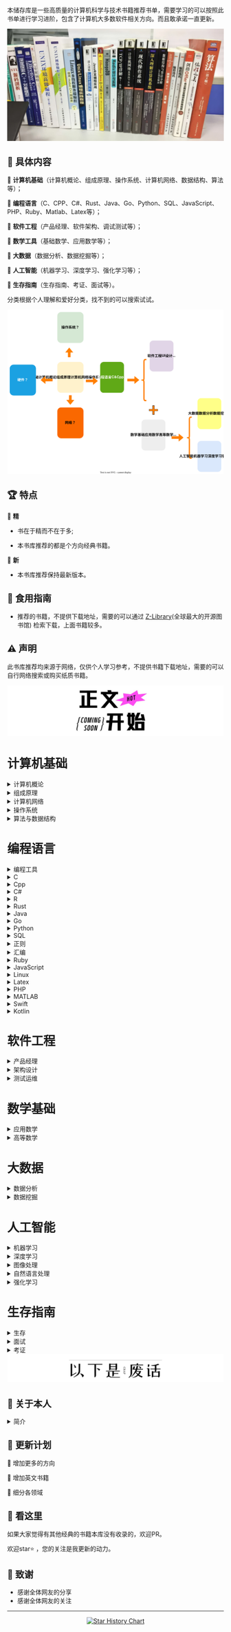 本储存库是一些高质量的计算机科学与技术书籍推荐书单，需要学习的可以按照此书单进行学习进阶，包含了计算机大多数软件相关方向。而且敢承诺一直更新。

<img src="images/bg.jpg"  alt=""/>

## 📘 具体内容

🌟 **计算机基础**（计算机概论、组成原理、操作系统、计算机网络、数据结构、算法等）；

🌟 **编程语言**（C、CPP、C#、Rust、Java、Go、Python、SQL、JavaScript、PHP、Ruby、Matlab、Latex等）；

🌟 **软件工程**（产品经理、软件架构、调试测试等）；

🌟 **数学工具**（基础数学、应用数学等）；

🌟 **大数据**（数据分析、数据挖掘等）；

🌟 **人工智能**（机器学习、深度学习、强化学习等）；

🌟 **生存指南**（生存指南、考证、面试等）。

分类根据个人理解和爱好分类，找不到的可以搜索试试。

<img src="images/class.svg"  alt=""/>

## 🏆 特点

🌟 **精**

* 书在于精而不在于多;

* 本书库推荐的都是个方向经典书籍。

🌟 **新**

* 本书库推荐保持最新版本。

## 🚀 食用指南

* 推荐的书籍，不提供下载地址，需要的可以通过 [Z-Library](https://zh.zlibrary-east.se)(全球最大的开源图书馆) 检索下载，上面书籍较多。

## ⚠️ 声明

此书库推荐均来源于网络，仅供个人学习参考，不提供书籍下载地址，需要的可以自行网络搜索或购买纸质书籍。

<img src="images/start.jpg" alt=""/>

# 计算机基础

<details>
<summary>计算机概论</summary>

| <b href="1Lr63nh-bSWiF4Z9DOrP_QQ579o"> <img src="images/计算机概论/大话计算机 卷1-3.jpg" width="150px"   /></a> | <b href="1ylI3cdh5YU_W-_xpMpQhpApm74"> <img src="images/计算机概论/计算机科学技术百科全书 (第三版).jpg" width="150px"   /></a> | <b href="1k_ZvnrezFVcgpjUz4LEtUQ93r7"> <img src="images/计算机概论/计算机科学概论 (第13版).jpg" width="150px"   /></a> | <b href="1vmY9h5DOxZLXZ5w-5TNvrghga8"> <img src="images/计算机概论/计算机科学导论（第4版）.jpg" width="150px"  /></a> |
|------------------------------------------------------------------------------------------------------|-------------------------------------------------------------------------------------------------------------|----------------------------------------------------------------------------------------------------------|-------------------------------------------------------------------------------------------------------|
| <b href="g1qofMgFbPf"> 大话计算机 卷1-3 </a>                                                               | <b href="Dn2cpMBciWm">计算机科学技术百科全书<br> (第三版) </a>                                                            | <b href="p6ypjRUM8a3">计算机科学概论<br> (第13版)  </a>                                                           | <b href="Lfe3mDEWB1W">计算机科学导论<br>（第4版）</a>                                                            |

</details>


<details>
<summary>组成原理</summary>

| <b href="1jgbNy15-cO-Jo83ekpSsAAaqak"> <img src="images/组成原理/计算机组成  结构化方法（原书第6版）.jpg" width="150px"  /></a> | <b href="1gFmtF_ooa3WcKDww7-mpzwtbrk"> <img src="images/组成原理/计算机组成与设计 硬件软件接口 (第5版).jpg" width="150px"   /></a> | <b href="1IMt-mSkY9V-P_PoRmnpuTQ5a8f"> <img src="images/组成原理/计算机组成与设计：硬件软件接口（ARM版）.jpg" width="150px"   /></a> | <b href="1OecPfXZpa4OZrXlSHe3pXQ9h9p"> <img src="images/组成原理/计算机组成与设计：硬件软件接口（RISC-V版）.jpg" width="150px"   /></a> | <b href="1e-bqmc7h9YrZrbrCL0PMNwl2tv"> <img src="images/组成原理/手把手教你设计CPU-RISC-V处理器篇.jpg" width="150px"  /></a> |
|-------------------------------------------------------------------------------------------------------------|----------------------------------------------------------------------------------------------------------------|----------------------------------------------------------------------------------------------------------------|-------------------------------------------------------------------------------------------------------------------|---------------------------------------------------------------------------------------------------------------|
| <b href="FD8mBbFuqZB">计算机组成 <br>（原书第6版）</a>                                                                 | <b href="1QwPYe4ct4h">计算机组成与设计 <br> (第5版) </a>                                                                 | <b href="1umtK2j415K">计算机组成与设计<br>（ARM版）</a>                                                                   | <b href="Rw8dikD3Hod">计算机组成与设计<br>（原书第5版·RISC-V版）</a>                                                             | <b href="AbtwD3piGdL">手把手教你设计<br>CPU-RISC-V处理器篇 </a>                                                          |

| <b href="14hoM_gYlpSB8wnEA7NOGoAuikv"> <img src="images/组成原理/电脑组装、维护、维修全能一本通.jpg" width="150px"   /></a> | <b href="1aWKmCn6I8T38Z4oM_GrRAQl1ar"> <img src="images/组成原理/计算机组装与维护.jpg" width="150px"  /></a> |
|----------------------------------------------------------------------------------------------------------|--------------------------------------------------------------------------------------------------|
| <b href="k6z14xKj6be">电脑组装、维护、维修<br>全能一本通 </a>                                                           | <b href="yAeBRvenD41">计算机组装与维护 </a>                                                              |

</details>

<details>
<summary>计算机网络</summary>

| <b href="1Y3HIQQQf5Q1XDinRKDhILw5tu5"> <img src="images/计算机网络/计算机网络 (第8版).jpg" width="150px"  /></a> | <b href="1GK5n_jlb09onjgCx17jIdgoaot"> <img src="images/计算机网络/计算机网络 自顶向下方法 (第七版).jpg" width="150px"   /></a> | <b href="1Fjixqx-m_wP6Ce-9yCQBZA0o4m"> <img src="images/计算机网络/网络是怎样连接的.jpg" width="150px"   /></a> | <b href="1D0YGzpsS0HGAhhVscjAtBgi416"> <img src="images/计算机网络/TCP IP详解 (第2版).jpg" width="150px"   /></a> | <b href="1hZbqzLH7SLeVAjewg3Y8kwu5xf"> <img src="images/计算机网络/计算机网络 系统方法 (第5版).jpg" width="150px"  /></a> |
|------------------------------------------------------------------------------------------------------|--------------------------------------------------------------------------------------------------------------|----------------------------------------------------------------------------------------------------|----------------------------------------------------------------------------------------------------------|-----------------------------------------------------------------------------------------------------------|
| <b href="S6xPBfxvwxp">计算机网络 (第8版) </a>                                                               | <b href="jobr2KKh3eV">计算机网络 <br>自顶向下方法 (第七版)</a>                                                             | <b href="4NfN65N4vYe">网络是怎样连接的</a>                                                                 | <b href="GpK7BFdebG1">TCP IP详解 (第2版)</a>                                                                 | <b href="aYNoVNqdEbJ">计算机网络 <br>系统方法 (第5版)</a>                                                            |

| <b href="1PYhWooeO83keGyhpIPm01Q2tnc"> <img src="images/计算机网络/图解HTTP.jpg" width="150px"   /></a> | <b href="1qRwyW-Vtc8HwEEMxcjk3lge2mn"> <img src="images/计算机网络/图解TCPIP协议.jpg" width="150px"  /></a> |
|--------------------------------------------------------------------------------------------------|----------------------------------------------------------------------------------------------------|
| <b href="fsoQUxXTeD4">图解HTTP </a>                                                                | <b href="769p4FHRVnu">图解TCPIP协议</a>                                                                |

</details>

<details>
<summary>操作系统</summary>

| <b href="1ORueUDElxP19tWReuQX2dg2ujj"> <img src="images/操作系统/深入理解计算机系统（原书第3版）.jpg" width="150px"   /></a> | <b href="13VhcATWABGq16kkBeuXDiwilps"> <img src="images/操作系统/现代操作系统 (第4版).jpg" width="150px"   /></a> | <b href="1HDTfNKiGh5ephCIoFu3srA1t8p"> <img src="images/操作系统/操作系统导论.jpg" width="150px"  /></a> |
|-----------------------------------------------------------------------------------------------------------|-------------------------------------------------------------------------------------------------------|------------------------------------------------------------------------------------------------|
| <b href="Sat2rdg6Fbi">深入理解计算机系统<br>（原书第3版）</a>                                                            | <b href="2iXQeG3fvup">现代操作系统<br> (第4版)</a>                                                            | <b href="uqDF6vurRyQ">操作系统导论</a>                                                               |

</details>

<details>
<summary>算法与数据结构</summary>

| <b href="1sR7j9llPp3HRHSPpOIpwTwa0l0"> <img src="images/算法与数据结构/算法导论（原书第3版）.jpg" width="150px"  /></a> | <b href="1dpcUAAJYcbaZhIpD0DB7wAk4te"> <img src="images/算法与数据结构/算法  (第4版).jpg" width="150px"   /></a> | <b href="1Ua_xvIPOv1S1tY0AAm_FIQh5hz"> <img src="images/算法与数据结构/计算机程序设计艺术1.jpg" width="150px"   /></a> | <b href="1_d7624s2boAOiJp0tfqviQ0vfr"> <img src="images/算法与数据结构/labuladong的算法小抄 .jpg" width="150px"   /></a> | <b href="1EN_sxbsu0BRlB8otT2CwdQnztq"> <img src="images/算法与数据结构/LeetCode 101 (C++ Version).jpg" width="150px"  /></a> |
|--------------------------------------------------------------------------------------------------------|-------------------------------------------------------------------------------------------------------|--------------------------------------------------------------------------------------------------------|--------------------------------------------------------------------------------------------------------------|-----------------------------------------------------------------------------------------------------------------------|
| <b href="r8eYmJbJUxr">算法导论<br>（原书第3版） </a>                                                             | <b href="onX4vQo4BUU">算法  (第4版)</a>                                                                   | <b href="3WApt2njUeb">计算机程序设计艺术</a>                                                                    | <b href="bhzGFf9qpvN">labuladong的<br>算法小抄</a>                                                                | <b href="Rj43DnmAnUB">LeetCode 101 <br>(C++ Version)</a>                                                              |

| <b href="1mz0EYOdjeHlzSqRcZnw8XQ8s2z"> <img src="images/算法与数据结构/编程珠玑.jpg" width="150px"  /></a> | <b href="12NygbmBIYEGjGX1d8PQonw2hcq"> <img src="images/算法与数据结构/大话数据结构【溢彩加强版】.jpg" width="150px"   /></a> | <b href="1VAbo3ZzWKlj_fpG1fTjeBQcx39"> <img src="images/算法与数据结构/算法图解.jpg" width="150px"   /></a> | <b href="18gBHyAmjCVCOjkjtTLMOFA4ws5"> <img src="images/算法与数据结构/漫画算法 小灰的算法之旅.jpg" width="150px"   /></a> | <b href="1q6LUrb2iVFlNH0ickN2AGgm3iq"> <img src="images/算法与数据结构/数据结构 (第3版).jpg" width="150px"  /></a> |
|-------------------------------------------------------------------------------------------------|-----------------------------------------------------------------------------------------------------------|--------------------------------------------------------------------------------------------------|----------------------------------------------------------------------------------------------------------|-------------------------------------------------------------------------------------------------------|
| <b href="xUP6iZ1Sdzn">编程珠玑 </a>                                                                 | <b href="eeAsgwBcBTc">大话数据结构<br>【溢彩加强版】</a>                                                               | <b href="RGbK2uyV7fF">算法图解</a>                                                                   | <b href="bMwd38mCGTA">漫画算法 小灰的算法之旅</a>                                                                   | <b href="fG8Qv4PXj6t">数据结构 (第3版)</a>                                                                  |

| <b href="1Xlp3TwIksqVhxldtqj6MSQfi0d"> <img src="images/算法与数据结构/数据结构与算法分析 C语言描述（原书第2版）.jpg" width="150px"  /></a> | <b href="15jGZTS8fPogcwl_V55U6Bgubrj"> <img src="images/算法与数据结构/数据结构与算法图解.jpg" width="150px"   /></a> | <b href="1Up0sPQlJ6uqV0ElN6TgYGA1124"> <img src="images/算法与数据结构/算法笔记.jpg" width="150px"   /></a> | <b href="1R_gLEqpluvcYkBkCzf8zNgewxa"> <img src="images/算法与数据结构/算法精粹.jpg" width="150px"   /></a> | <b href="1Rs0GCpoSAJAcHYGQCHQvBAcapx"> <img src="images/算法与数据结构/算法设计与分析基础 (第3版).jpg" width="150px"  /></a> |
|-------------------------------------------------------------------------------------------------------------------|-------------------------------------------------------------------------------------------------------|--------------------------------------------------------------------------------------------------|--------------------------------------------------------------------------------------------------|------------------------------------------------------------------------------------------------------------|
| <b href="SgtVfwBSweh">数据结构与算法分析<br> C语言描述（原书第2版）</a>                                                              | <b href="5vDkke4xZic">数据结构与算法图解</a>                                                                   | <b href="zi4ECPaeEFM">算法笔记</a>                                                                   | <b href="KZUTSq15Pzi">算法精粹</a>                                                                   | <b href="zThkQbHsecX">算法设计与分析基础 <br>(第3版)</a>                                                              |

</details>

# 编程语言

<details>
<summary>编程工具</summary>

| <b href="1Aa2f4oBqocRdzQYY9-XAAgr0o5"> <img src="images/编程工具/PyCharm 中文指南（Win版）v2.0.jpg" width="150px"   /></a> | <b href="1q7sXG1_QLZInZaI549hfCwywcg"> <img src="images/编程工具/VSCode权威指南.jpg" width="150px"   /></a> | <b href="17k5k04C6j3g7naQybqHhtgai3f"> <img src="images/编程工具/精通Git (第2版).jpg" width="150px"  /></a> | <b href="10w3u9Ar53g5u3lLjIf-6tQdkrn"> <img src="images/汇编/编译原理 (第2版).jpg" width="150px"  /></a> |
|-----------------------------------------------------------------------------------------------------------------|-----------------------------------------------------------------------------------------------------|-----------------------------------------------------------------------------------------------------|--------------------------------------------------------------------------------------------------|
| <b href="VUWHzwYbbvA">PyCharm 中文指南<br>（Win版）v2.0</a>                                                            | <b href="DT4WFceobSd">VSCode权威指南</a>                                                                | <b href="vNaPvAiRtxv">精通Git (第2版)</a>                                                               | <b href="d5E6JxMsSCg">编译原理 (第2版).jpg</a>                                                         |

</details>

<details>
<summary>C</summary>

| <b href="10QgyuoIXaGdvHTwNlKKCBwe1h7"> <img src="images/C/C程序设计语言（第2版）.jpg" width="150px"  /></a> | <b href="1rqjllbH905KUWK3Zobt08wmnqr"> <img src="images/C/C Primer Plus（第6版）.jpg" width="150px"   /></a> | <b href="1IllvcG1hn8y2RcUz-pNasg3nc5"> <img src="images/C/C语言程序设计 现代方法 (第2版.修订版).jpg" width="150px"   /></a> | <b href="1LR4N3EUyT5gBhUL7y7YiYw8euc"> <img src="images/C/C和指针.jpg" width="150px"  /></a> |
|---------------------------------------------------------------------------------------------------|----------------------------------------------------------------------------------------------------------|--------------------------------------------------------------------------------------------------------------|-------------------------------------------------------------------------------------------|
| <b href="zNk7Ht8S8cU">C程序设计语言<br>（第2版）</a>                                                        | <b href="5x4hnhT4e1k">C Primer Plus<br>（第6版）</a>                                                         | <b href="TJxw1YR2Krt">C语言程序设计<br>现代方法 (第2版修订版)</a>                                                           | <b href="5p662LcjF5T">C和指针</a>                                                            |

</details>


<details>
<summary>Cpp</summary>

| <b href="19v8pxjZZt0OjTYC0xdjtmwoudq"> <img src="images/Cpp/C++ Primer (第5版).jpg" width="150px"  /></a> | <b href="19v8pxjZZt0OjTYC0xdjtmwoudq"> <img src="images/Cpp/C++ Primer习题集（第5版）.jpg" width="150px"   /></a> | <b href="1N5KR36qg_fKQp6epB4YI2wf10q"> <img src="images/Cpp/C++ Primer Plus (第6版).jpg" width="150px"   /></a> | <b href="1gsHlOO6ZaQnCedjPpxYk3Qzjaf"> <img src="images/Cpp/C++标准库 (第2版) .jpg" width="150px"   /></a> | <b href="1EelJF9JK2uOwLuw1Q_uEFQxzig"> <img src="images/Cpp/C++程序设计语言（特别版）.jpg" width="150px"  /></a> |
|---------------------------------------------------------------------------------------------------------|------------------------------------------------------------------------------------------------------------|---------------------------------------------------------------------------------------------------------------|-------------------------------------------------------------------------------------------------------|-------------------------------------------------------------------------------------------------------|
| <b href="phhxDDM4xLv">C++ Primer<br>(第5版)</a>                                                           | <b href="uU5gTek5zgi">C++ Primer习题集<br>（第5版）</a>                                                           | <b href="VWDSo62acBH">C++ Primer Plus<br> (第6版)</a>                                                           | <b href="LcZU2oTk6yr">C++标准库<br>(第2版)</a>                                                             | <b href="J6Zp55VyQHS">C++程序设计语言<br>（特别版）</a>                                                          |

| <b href="1o9Lox5SeRd94EzC9_wKRRAbvcc"> <img src="images/Cpp/C++程序设计语言 第1～3部分（第4版）.jpg" width="150px"  /></a> | <b href="1WKWU36Vl6EGiKozeXjQJjgqt2c"> <img src="images/Cpp/C++程序设计语言 第4部分（第4版）.jpg" width="150px"   /></a> | <b href="1k2CaxPvdza6duoOicOSTCAwvi2"> <img src="images/Cpp/C++20高级编程（第5版）.jpg" width="150px"   /></a> | <b href="1BVTwTW1klt_ZI9ke6g051w0yjj"> <img src="images/Cpp/Effective Modern C++.jpg" width="150px"   /></a> | <b href="1PQIkze5S829Tk9AejD0D4Qtr7c"> <img src="images/Cpp/More Effective C++.jpg" width="150px"  /></a> |
|--------------------------------------------------------------------------------------------------------------|-------------------------------------------------------------------------------------------------------------|--------------------------------------------------------------------------------------------------------|--------------------------------------------------------------------------------------------------------------|-----------------------------------------------------------------------------------------------------------|
| <b href="3LuFZw73Pun">C++程序设计语言<br>第1～3部分（第4版）</a>                                                           | <b href="Kypmr3vsaTz">C++程序设计语言<br>第4部分（第4版）</a>                                                            | <b href="npd8J4Q31yk">C++20高级编程<br>（第5版）</a>                                                           | <b href="YQ7pt8tnzuZ">Effective Modern C++ </a>                                                              | <b href="YUDmPt6X3jz">More Effective C++</a>                                                              |

| <b href="1NzsNEIhiLIGQv8qBQoDlHAtoi5"> <img src="images/Cpp/明解C++.jpg" width="150px"  /></a> | <b href="1kFdZA0gq-O_ezvpNJw2dEQjoua"> <img src="images/Cpp/C++ Templates (第2版·中文版).jpg" width="150px"   /></a> | 
|----------------------------------------------------------------------------------------------|-----------------------------------------------------------------------------------------------------------------|
| <b href="rYQn4zqbZ9q">明解C++</a>                                                              | <b href="YvD5UsQpn1u">C++ Templates<br> (第2版·中文版)</a>                                                           | 

</details>


<details>
<summary>C#</summary>

| <b href="1QEEi07rohWX6qTuugZhBFgv5e9"> <img src="images/Csharp/深入理解C（第3版）.jpg" width="150px"  /></a> | <b href="1QGArtm97Fp6rU9mNCI372gsada"> <img src="images/Csharp/C 图解教程  (第5版).jpg" width="150px"   /></a> |
|------------------------------------------------------------------------------------------------------|----------------------------------------------------------------------------------------------------------|
| <b href="m9MKHxUAkHm">深入理解C#<br>（第3版）</a>                                                            | <b href="7WYAZPwmP2X">C# 图解教程<br>(第5版)</a>                                                               | 

</details>

<details>
<summary>R</summary>

| <b href="1oqaFJ5iYQSDjDuh8iAAhdwaiz4"> <img src="images/R/R语言实战（第3版）.jpg" width="150px"  /></a> |
|-------------------------------------------------------------------------------------------------|
| <b href="cj2k6SDFQQK">R语言实战（第3版）</a>                                                            |

</details>

<details>
<summary>Rust</summary>

| <b href="1VMIfVUNDK63F1sgMZAprewu2sx"> <img src="images/Rust/Rust 程序设计（第2版）.jpg" width="150px"  /></a> | <b href="https://www.aliyundrive.com4Z8meSc2ZXa"> <img src="images/Rust/精通Rust(第2版).jpg" width="150px"   /></a> |
|--------------------------------------------------------------------------------------------------------|-----------------------------------------------------------------------------------------------------------------|
| <b href="ifGCq5S14uf">Rust 程序设计<br>（第2版）</a>                                                           | <b href="4jXANaM493f">精通Rust(第2版)</a>                                                                           | 

</details>

<details>
<summary>Java</summary>

| <b href="1xRgh4_Y-CUjheE7-mFOJrgntky"> <img src="images/Java/Java编程思想 (第5版).jpg" width="150px"  /></a> | <b href="1FZdia1LC9HkUV8ErPUGXeA02gd"> <img src="images/Java/深入理解Java虚拟机（第3版）.jpg" width="150px"   /></a> | <b href="12LYkRbHu-p1s8Ke730gehAozy4"> <img src="images/Java/Java核心技术·卷I（原书第12版）.jpg" width="150px"   /></a> | <b href="12ggzpkaP0tMYufsvqLjIPQftre"> <img src="images/Java/Java实战 (第2版).jpg" width="150px"   /></a> | <b href="1KenqX4xrUJGIIW6EXx-NOQ3rqa"> <img src="images/Java/Effective Java (第3版).jpg" width="150px"  /></a> |
|--------------------------------------------------------------------------------------------------------|-----------------------------------------------------------------------------------------------------------|--------------------------------------------------------------------------------------------------------------|-------------------------------------------------------------------------------------------------------|--------------------------------------------------------------------------------------------------------------|
| <b href="4ffqPtfGaX8">Java编程思想<br> (第5版)</a>                                                           | <b href="ccYNiYVwDT5">深入理解Java虚拟机<br>（第3版）</a>                                                            | <b href="Cmo8SeTtZEJ">Java核心技术<br>（原书第12版）</a>                                                               | <b href="5eEypz2BzcC">Java实战 (第2版)</a>                                                                | <b href="Gez5WokoHTN">Effective Java<br> (第3版)</a>                                                           |

| <b href="1IivYH8DWtbSLZyywyIJXCg5izv"> <img src="images/Java/spring boot Vue3.jpg" width="150px"  /></a> | <b href="1qvQfsBpdEvtG-VxGiPfyaQd667"> <img src="images/Java/spring boot实战：.jpg" width="150px"   /></a> | <b href="1RA3rI-2-DXq0OEfGPzDdDg350t"> <img src="images/Java/Spring Boot实战.jpg" width="150px"   /></a> | <b href="1awMWbyLQQtNVWvMoWdtcfQ6a8p"> <img src="images/Java/Spring实战（第6版）.jpg" width="150px"   /></a> | <b href="1EDdzHGrIPhyNEocjYP-T_Ame3e"> <img src="images/Java/Spring微服务实战（第2版）.jpg" width="150px"  /></a> |
|----------------------------------------------------------------------------------------------------------|---------------------------------------------------------------------------------------------------------|--------------------------------------------------------------------------------------------------------|--------------------------------------------------------------------------------------------------------|----------------------------------------------------------------------------------------------------------|
| <b href="x4LocP9KGVa">spring boot Vue3</a>                                                               | <b href="q6K6mnsiyry">spring boot实战</a>                                                                 | <b href="vN35sxB8caT">Spring Boot实战</a>                                                                | <b href="g8QXrSg7rwk">Spring实战（第6版）</a>                                                                | <b href="rEPEpC6MLzV">Spring微服务实战<br>（第2版）</a>                                                           |

| <b href="1bU55hYyCbMy-jGJ6_dYHAgbic0"> <img src="images/Java/Kafka权威指南（第2版）.jpg" width="150px"   /></a> | <b href="1UvwQJ0B0getRn_crvLAKnQgm2c"> <img src="images/Java/深入理解Kafka：核心设计与实践原理.jpg" width="150px"   /></a> | <b href="1ps1GE9gPkC2ziMDSDFJVawr22u"> <img src="images/Java/MyBatis从入门到精通.jpg" width="150px"  /></a> |
|---------------------------------------------------------------------------------------------------------|--------------------------------------------------------------------------------------------------------------|-------------------------------------------------------------------------------------------------------|
| <b href="Rngc3TxV7SV">Kafka权威指南<br>（第2版）</a>                                                            | <b href="eskR7nw33jx">深入理解Kafka：<br>核心设计与实践原理</a>                                                            | <b href="61hdKK4aphv">MyBatis<br>从入门到精通</a>                                                           |

</details>


<details>
<summary>Go</summary>

| <b href="16Uh_njzMnrYrLQ6CADEbhg2rs0"> <img src="images/Go/Go语言圣经.jpg" width="150px"   /></a> | <b href="1kMmNgQn3kLgm0xIRnmhklgg2gg"> <img src="images/Go/Go语言学习笔记.jpg" width="150px"  /></a> |
|-----------------------------------------------------------------------------------------------|------------------------------------------------------------------------------------------------|
| <b href="BTkquPb1x7k">Go程序设计语言</a>                                                            | <b href="3vutQ494Hcc">Go语言学习笔记</a>                                                             |

</details>

<details>
<summary>Python</summary>

| <b href="1qKu-mARQ3tUq0CBkI-1K4gphp4"> <img src="images/Python/Effect Python.jpg" width="150px"  /></a> | <b href="1HvJbsEsLZ5dKhBuNMEfYGwm6bk"> <img src="images/Python/Flash Web开发 (第2版).jpg" width="150px"   /></a> | <b href="105gqW1pRN5tNCyudXBC_pA1e4d"> <img src="images/Python/Flask Web开发实战.jpg" width="150px"   /></a> | <b href="1cVTJ9nyw5T0NZbCaPICy3Qrdto"> <img src="images/Python/Pandas数据处理与分析.jpg" width="150px"   /></a> | <b href="1N3xw70viZz5P6UFwaUSaywnx1l"> <img src="images/Python/Python asyncio 并发编程.jpg" width="150px"  /></a> |
|---------------------------------------------------------------------------------------------------------|--------------------------------------------------------------------------------------------------------------|----------------------------------------------------------------------------------------------------------|----------------------------------------------------------------------------------------------------------|---------------------------------------------------------------------------------------------------------------|
| <b href="Sojww8TLkkr">Effect Python</a>                                                                 | <b href="oYeWF6GNhss">Flash Web开发<br> (第2版)</a>                                                              | <b href="GY3kScDD95b">Flask Web开发实战</a>                                                                  | <b href="Rj3ys2cn5J8">Pandas数据处理与分析</a>                                                                  | <b href="GgjPWoowxtH">Python asyncio <br>并发编程</a>                                                             |

| <b href="1icuNwkHwt1waLxQAD-eDJQl113"> <img src="images/Python/Python Qt GUI与数据可视化编程.jpg" width="150px"  /></a> | <b href="1ovSUOIITdZyGfxAOHIcuxQwj6b"> <img src="images/Python/Python3网络爬虫开发实战 第2版.jpg" width="150px"   /></a> | <b href="1aH8hmdrs8J7oLMuZE2gb6ghcl6"> <img src="images/Python/Python编程：从入门到实践（第3版）.jpg" width="150px"   /></a> | <b href="1RYYLYquK5X-4OipoP8E3Gw88xa"> <img src="images/Python/Python基础教程 (第3版).jpg" width="150px"   /></a> | <b href="1Kzv0rSzk0hwBmfh5EA8oPw1fy0"> <img src="images/Python/Python让繁琐工作自动化.jpg" width="150px"  /></a> |
|-----------------------------------------------------------------------------------------------------------------|----------------------------------------------------------------------------------------------------------------|-----------------------------------------------------------------------------------------------------------------|-------------------------------------------------------------------------------------------------------------|----------------------------------------------------------------------------------------------------------|
| <b href="Kb95aPfhGtV">Python Qt GUI与<br>数据可视化编程</a>                                                             | <b href="S66M95RF9d1">Python3网络爬虫<br>开发实战 第2版</a>                                                              | <b href="pRjFt5dDAGy">Python编程<br>从入门到实践<br>（第3版）</a>                                                           | <b href="9F3uf6qBC1C">Python基础教程<br> (第3版)</a>                                                              | <b href="JUSuXLJzV6E">Python让繁琐工作<br>自动化</a>                                                             |

| <b href="16uCjRfjPrEW46Ao9iqXTRgxk1o"> <img src="images/Python/Python网络爬虫权威指南 (第2版).jpg" width="150px"  /></a> | <b href="1GGXo7kOhJiLxbQeUDIq02Aexah"> <img src="images/Python/Selenium3自动化测试实战.jpg" width="150px"   /></a> | <b href="1bl-RB5khZfBb6v9szeHuxwkng9"> <img src="images/Python/SQLAlchemy Python数据库实战.jpg" width="150px"   /></a> | <b href="14NGL6OrA6vGVWbzwEpumPApjh6"> <img src="images/Python/流畅的 Python（第2版）.jpg" width="150px"   /></a> | <b href="1eb6jS1HhxwEAbgcUqYwCdwo157"> <img src="images/Python/明解Python.jpg" width="150px"  /></a> |
|----------------------------------------------------------------------------------------------------------------|-------------------------------------------------------------------------------------------------------------|-------------------------------------------------------------------------------------------------------------------|------------------------------------------------------------------------------------------------------------|----------------------------------------------------------------------------------------------------|
| <b href="CuiQeRtH67D">Python网络爬虫权威<br>指南 (第2版)</a>                                                             | <b href="WoCRcmjcVXC">Selenium3自动化测<br>试实战</a>                                                              | <b href="5UZbLqABvCU">SQLAlchemy <br>Python数据库实战</a>                                                              | <b href="fVSQC96Lifp">流畅的 Python（第2版）</a>                                                                  | <b href="mxHYX4rKovK">明解Python</a>                                                                 |

</details>

<details>
<summary>SQL</summary>

| <b href="1QQBiZHa7lhcyyb_ZJ3fYsw739h"> <img src="images/SQL/MySQL基础教程.jpg" width="150px"  /></a> | <b href="1Lj2pBOgStQwz36CzIEFlQgy64o"> <img src="images/SQL/MySQL是怎样运行的.jpg" width="150px"   /></a> | <b href="1kNQ-7ZUIvsIfltsXbqiwtg6hxq"> <img src="images/SQL/SQL必知必会 (第5版).jpg" width="150px"   /></a> | <b href="1ZiqF8lahdaJVij17Tb9EpQjaqc"> <img src="images/SQL/SQL基础教程 (第2版).jpg" width="150px"   /></a> | <b href="1p0IUVdou-IF4gLbs8OcVlwyx0c"> <img src="images/SQL/SQL进阶教程.jpg" width="150px"  /></a> |
|--------------------------------------------------------------------------------------------------|-----------------------------------------------------------------------------------------------------|-------------------------------------------------------------------------------------------------------|-------------------------------------------------------------------------------------------------------|------------------------------------------------------------------------------------------------|
| <b href="94p2r8kcHE6">MySQL基础教程</a>                                                              | <b href="PFYVotq95n1">MySQL是怎样运行的</a>                                                               | <b href="WWwYBj45uLB">SQL必知必会<br> (第5版)</a>                                                           | <b href="ADCEDR4QKGd">SQL基础教程 (第2版)</a>                                                               | <b href="Q28DvXrRLyq">SQL进阶教程</a>                                                              |

| <b href="16A1NC40ln_NbtVEbHRjwUQ8n0w"> <img src="images/SQL/高性能MYSQL（第3版).jpg" width="150px"  /></a> | <b href="16A1NC40ln_NbtVEbHRjwUQ8n0w"> <img src="images/SQL/高性能MYSQL（第四版）.jpg" width="150px"   /></a> | <b href="1cEw1jLejuWcvHTji9BSKbgw3i6"> <img src="images/SQL/数据库系统概念 (第6版).jpg" width="150px"   /></a> | <b href="13iPcSKT8sRCIsSxG_WFsSAfjmv"> <img src="images/SQL/Redis开发与运维.jpg" width="150px"   /></a> | <b href="1zV1OVzWiXi3oyTDaGb66fw84q5"> <img src="images/SQL/Redis设计与实现.jpg" width="150px"  /></a> |
|------------------------------------------------------------------------------------------------------|-------------------------------------------------------------------------------------------------------|-------------------------------------------------------------------------------------------------------|----------------------------------------------------------------------------------------------------|---------------------------------------------------------------------------------------------------|
| <b href="WQxZqi3jRbL">高性能MYSQL<br>（第3版)</a>                                                          | <b href="WQxZqi3jRbL">高性能MYSQL<br>（第四版）</a>                                                           | <b href="6iuijvUVi24">数据库系统概念<br> (第6版)</a>                                                           | <b href="jguWCfGFQ6Y">Redis开发与运维</a>                                                               | <b href="TC6cEzcRCxA">Redis设计与实现</a>                                                              |

| <b href="1hQ0ozAE7M_An2V3oxBptLgrlyt"> <img src="images/SQL/MongoDB实战  (第2版).jpg" width="150px"   /></a> | <b href="1rLiKn9NQgtJ_-ul5h4i3gwtih1"> <img src="images/SQL/SQL Server从入门到精通.jpg" width="150px"   /></a> | <b href="15DH6Xw99VaGK4jBdU4l_QAj3fr"> <img src="images/SQL/收获不止Oracle 第2版.jpg" width="150px"   /></a> | <b href="1jhWGsCTQdPPdi1RUUCkS1wejsx"> <img src="images/SQL/PostgreSQL 技术内幕.jpg" width="150px"  /></a> |
|----------------------------------------------------------------------------------------------------------|----------------------------------------------------------------------------------------------------------|--------------------------------------------------------------------------------------------------------|--------------------------------------------------------------------------------------------------------|
| <b href="uMgVWyqnb2R">MongoDB实战 <br> (第2版)</a>                                                           | <b href="NwTmRoXELcd">SQL Server<br>从入门到精通</a>                                                           | <b href="tM5XioG9kHj">收获不止Oracle <br>（第2版）</a>                                                         | <b href="M8h4sCFhpi2">PostgreSQL<br>技术内幕</a>                                                           |

</details>

<details>
<summary>正则</summary>

| <b href="1sBvYUK3kaQjvZdEQKs8kTQ2jrh"> <img src="images/正则/正则表达式必知必会 (修订版).jpg" width="150px"   /></a> | <b href="1cDQnfQw6mCZmwyFODEptaQhhm5"> <img src="images/正则/正则指引（第2版）.jpg" width="150px"  /></a> |
|--------------------------------------------------------------------------------------------------------|-------------------------------------------------------------------------------------------------|
| <b href="XLYuC9UVqWD">正则表达式必知必会<br> (修订版)</a>                                                          | <b href="bF5fCkTtuSc">正则指引（第2版）</a>                                                             |

</details>

<details>
<summary>汇编</summary>

| <b href="1SmjFuJFMw3l62RJh6po31Anzc8"> <img src="images/汇编/汇编语言 (第4版).jpg" width="150px"   /></a> |
|---------------------------------------------------------------------------------------------------|
| <b href="UEEJyFZYFoH">汇编语言 (第4版)</a>                                                              |

</details>

<details>
<summary>Ruby</summary>

| <b href=" "> <img src="images/Ruby/Ruby元编程 .jpg" width="150px"  /></a> |
|------------------------------------------------------------------------|
| <b href="VmNVChWKzGL">Ruby元编程</a>                                      |

</details>

<details>
<summary>JavaScript</summary>

| <b href="1fOWwXysrmq7hl1PQzFaLageehq"> <img src="images/JavaScript/你不知道的JavaScript.jpg" width="150px"  /></a> | <b href="1OqwhMtDBKBOdQIxqSyT6eQvtrw"> <img src="images/JavaScript/JavaScript高级程序设计 (第4版).jpg" width="150px"   /></a> | <b href="1vQjp9N3TH0adlHkjiFx53wdd54"> <img src="images/JavaScript/JavaScript权威指南 (第7版).jpg" width="150px"   /></a> | <b href="1wwFCVL-HQrtuEdKaDLq4Twad5y"> <img src="images/JavaScript/vue.jpg" width="150px"   /></a> | <b href="1e8ChuPnPDFrGKqogKwxhJgyi3a"> <img src="images/JavaScript/深入解析CSS.jpg" width="150px"  /></a> |
|---------------------------------------------------------------------------------------------------------------|-----------------------------------------------------------------------------------------------------------------------|---------------------------------------------------------------------------------------------------------------------|----------------------------------------------------------------------------------------------------|-------------------------------------------------------------------------------------------------------|
| <b href="pNFKQADcthU">你不知道的<br>JavaScript</a>                                                                 | <b href="eMczR9ABeXr">JavaScript高级<br>程序设计 (第4版)</a>                                                                  | <b href="J3NhTx7Pa9n">JavaScript权威<br>指南 (第7版)</a>                                                                  | <b href="xFK2dvxwUBn">vue.js设计与实现</a>                                                              | <b href="vYNGRwBmpec">深入解析CSS</a>                                                                     |

| <b href="1KerYALOaiC_GYhCM0it-Mgafje"> <img src="images/JavaScript/CSS世界.jpg" width="150px"  /></a> | <b href="1ZoBugvbyMvAdlL8h6BIjkAtgwt"> <img src="images/JavaScript/CSS新世界.jpg" width="150px"   /></a> | <b href="1fySZvbT5tBSJ994mqd1UJg24d7"> <img src="images/JavaScript/CSS选择器世界.jpg" width="150px"   /></a> | <b href="16yVIWy4bki0u3zMJN9Jsbgbgu0"> <img src="images/JavaScript/深入浅出Node.jpg" width="150px"   /></a> | <b href="1T7PNdLkLjUXYiBeq2NerDgzxcf"> <img src="images/JavaScript/小程序开发原理与实战.jpg" width="150px"  /></a> |
|-----------------------------------------------------------------------------------------------------|-------------------------------------------------------------------------------------------------------|---------------------------------------------------------------------------------------------------------|---------------------------------------------------------------------------------------------------------|----------------------------------------------------------------------------------------------------------|
| <b href="eCaf8iEEJSU">CSS世界</a>                                                                     | <b href="eCaf8iEEJSU">CSS新世界</a>                                                                      | <b href="eCaf8iEEJSU">CSS选择器世界</a>                                                                      | <b href="qLtgMGKPNgV">深入浅出Node</a>                                                                      | <b href="qAqJWmaRJjZ">小程序开发原理<br>与实战</a>                                                                 |

| <b href="1uiduNNHyvWyHx-ZnpfrFEwgu12"> <img src="images/JavaScript/jQuery实战（第三版）.jpg" width="150px"  /></a> | <b href="1hhJ6FuZP0dFt-DY1sAFYAwnsh0"> <img src="images/JavaScript/TypeScript编程.jpg" width="150px"   /></a> | <b href="1h1GBMU7Y6E3JuGjqpvvAIAhvix"> <img src="images/JavaScript/揭秘Angular（第2版）.jpg" width="150px"   /></a> | <b href="1wv2lCTEofI41mGxn8AeSxA7ux1"> <img src="images/JavaScript/深入React技术栈.jpg" width="150px"   /></a> | <b href="1HSEeOvh-wmGVBZg03Pa6-Qp9zc"> <img src="images/JavaScript/深入理解ES6.jpg" width="150px"  /></a> |
|-------------------------------------------------------------------------------------------------------------|-------------------------------------------------------------------------------------------------------------|---------------------------------------------------------------------------------------------------------------|-----------------------------------------------------------------------------------------------------------|-------------------------------------------------------------------------------------------------------|
| <b href="4Jv5bJkrp5F">jQuery实战<br>（第三版）</a>                                                                 | <b href="XjQBfSjk3ui">TypeScript编程</a>                                                                      | <b href="gKEyBR8A38h">揭秘Angular<br>（第2版）</a>                                                                  | <b href="JXWMXdEPmWu">深入React技术栈</a>                                                                      | <b href="4YsEECtKPsA">深入理解ES6</a>                                                                     |

</details>


<details>
<summary>Linux</summary>

| <b href="17dHxkOS5syPcC48nKfE-igg8mq"> <img src="images/Linux/Linux UNIX系统编程手册.jpg" width="150px"  /></a> | <b href="1A_WQlPS_V0qK6yUnnYxvdQb8rx"> <img src="images/Linux/Linux常用命令自学手册.jpg" width="150px"   /></a> | <b href="162xexrAKcXpIbbM-j9iEMA5z0l"> <img src="images/Linux/Linux命令行与Shell脚本编程大全 (第4版).jpg" width="150px"   /></a> | <b href="1qfPxmZAlf8-A_YgCtpTwtA0yaa"> <img src="images/Linux/Linux命令行大全（第2版）.jpg" width="150px"   /></a> | <b href="1nVjPircsOnHrkJHMGMj7_A2ylg"> <img src="images/Linux/Unix&Liunx大学教程.jpg" width="150px"  /></a> |
|-----------------------------------------------------------------------------------------------------------|---------------------------------------------------------------------------------------------------------|----------------------------------------------------------------------------------------------------------------------|-----------------------------------------------------------------------------------------------------------|---------------------------------------------------------------------------------------------------------|
| <b href="JaFwg88SzvV">Linux UNIX<br>系统编程手册</a>                                                            | <b href="CmReavJBqBf">Linux常用命令<br>自学手册</a>                                                             | <b href="k3XAPJUrDYs">Linux命令行与<br>Shell脚本编程大全<br>(第4版)</a>                                                          | <b href="uGsURT3w2Tg">Linux命令行大全<br>（第2版）</a>                                                             | <b href="kBpczgjsNjx">Unix&Liunx<br>大学教程</a>                                                            |

| <b href="1cg_TBRF2Ml7nXRcJrVCvGA17r6"> <img src="images/Linux/UNIX环境高级编程 (第3版).jpg" width="150px"  /></a> | <b href="1ren2aDIXOG-PNkNSlqcp4At8s2"> <img src="images/Linux/UNIX编程艺术.jpg" width="150px"   /></a> | <b href="1vlt25g2F8JtKpLiNrqwQEAl0np"> <img src="images/Linux/UNIX网络编程 卷1 (第3版).jpg" width="150px"   /></a> | <b href="1Ht_293EzJts2MM-yuHZgeQh41m"> <img src="images/Linux/UNIX网络编程 卷2 (第2版).jpg" width="150px"   /></a> | <b href="14IbcIDo196mVqkD2Kw9LwQ9u0v"> <img src="images/Linux/深入Linux内核架构.jpg" width="150px"  /></a> |
|-----------------------------------------------------------------------------------------------------------|----------------------------------------------------------------------------------------------------|-------------------------------------------------------------------------------------------------------------|-------------------------------------------------------------------------------------------------------------|------------------------------------------------------------------------------------------------------|
| <b href="7UQMc5ztQWh">UNIX环境高级编程<br>(第3版)</a>                                                             | <b href="4RkCFCU4FWB">UNIX编程艺术</a>                                                                 | <b href="qbjCu51cGCA">UNIX网络编程 <br>卷1 (第3版)</a>                                                             | <b href="7q6QzaYPrzd">UNIX网络编程<br> 卷2 (第2版)</a>                                                             | <b href="KsuqPr6hp4z">深入Linux内核架构 </a>                                                               |

| <b href="1-69RxtYMF4P88j9s2OKdwAf493"> <img src="images/Linux/鸟哥的Linux私房菜 (第3版).jpg" width="150px"  /></a> | <b href="1RAPPDVIEWlfWM1w9U2BSSgslmg"> <img src="images/Linux/鸟哥的Linux私房菜 (第4版).jpg" width="150px"   /></a> | <b href="1nOwquXbXjVenruTUw_KX0Aw17p"> <img src="images/Linux/Vim实用技巧 (第2版).jpg" width="150px"   /></a> | <b href="1m6aan0gjmS40bHb4J4pgugk3e2"> <img src="images/Linux/Ubuntu Linux操作系统：微课版.jpg" width="150px"   /></a> | <b href="19dWVwvBElJa5kmqUejmXIgraji"> <img src="images/Linux/Linux网络操作系统项目教程（RHEL 7.4CentOS 7.4）（第3版）.jpg" width="150px"   /></a> |
|------------------------------------------------------------------------------------------------------------|-------------------------------------------------------------------------------------------------------------|---------------------------------------------------------------------------------------------------------|----------------------------------------------------------------------------------------------------------------|------------------------------------------------------------------------------------------------------------------------------------|
| <b href="ow3V75k8bGS">鸟哥的Linux私房菜<br>(第3版)</a>                                                             | <b href="ow3V75k8bGS">鸟哥的Linux私房菜<br>(第4版)</a>                                                              | <b href="mvSheCYZZzQ">Vim实用技巧<br>(第2版)</a>                                                              | <b href="HsGNiyfdStm">Ubuntu Linux操作<br>系统 微课版</a>                                                             | <b href="MRLPhMdJnGk">Linux网络操作系统<br>项目教程（CentOS 7.4）<br>（第3版）</a>                                                                 |

</details>


<details>
<summary>Latex</summary>

| <b href="1OLW5Xhx0OH10nQUXzyIstwrgno"> <img src="images/Latex/Latex Notes 雷太赫排版系统简介.jpg" width="150px"  /></a> |
|----------------------------------------------------------------------------------------------------------------|
| <b href="RV8xa3Ceadd">Latex Notes <br>雷太赫排版系统简介</a>                                                            |

</details>

<details>
<summary>PHP</summary>

| <b href="1GsWcHFJFFVyRz_UQCZhoNA8qzr"> <img src="images/PHP/Modern PHP  中文版.jpg" width="150px"  /></a> |
|--------------------------------------------------------------------------------------------------------|
| <b href="ta6WdNBJppy">Modern PHP <br> 中文版</a>                                                          |

</details>

<details>
<summary>MATLAB</summary>

| <b href="1haOPzzwIaFnWPeiY2FuT_A0u87"> <img src="images/MATLAB/MATLAB从入门到精通.jpg" width="150px"  /></a> |
|--------------------------------------------------------------------------------------------------------|
| <b href="pdZVW77VVmd">MATLAB从入门到精通</a>                                                                 |

</details>

<details>
<summary>Swift</summary>

| <b href="19g8V4fVILt8G5ABbb-SEPgxsq6"> <img src="images/Swift/Swift进阶.jpg" width="150px"  /></a> |
|--------------------------------------------------------------------------------------------------|
| <b href="rE4VsNMpjrT">Swift进阶</a>                                                                |

</details>

<details>
<summary>Kotlin</summary>

| <b href="1QsbBn6Qd6tgjEjtCj45OSwfg42"> <img src="images/Kotlin/Android编程权威指南.jpg" width="150px"  /></a> | <b href="1mrPJ9pv8rdJPYZ27tHz4oAmknf"> <img src="images/Kotlin/kotlin实战.jpg" width="150px"  /></a> |
|---------------------------------------------------------------------------------------------------------|----------------------------------------------------------------------------------------------------|
| <b href="iArr3njFhHQ">Android编程<br>权威指南</a>                                                             | <b href="5LdsCwj8uEq">kotlin实战</a>                                                                 |

</details>

# 软件工程

<details>
<summary>产品经理</summary>

| <b href="1pqf1cLrca-54M-aPJ7MNGgoeeo"> <img src="images/产品经理/人人都是产品经理2.jpg" width="150px"  /></a> |
|---------------------------------------------------------------------------------------------------|
| <b href="vernt8NAES8">人人都是产品经理</a>                                                                |

</details>

<details>
<summary>架构设计</summary>

| <b href="1aiqak_X1yUjPB1_RVSh8nQ0txx"> <img src="images/架构设计/大话设计模式.jpg" width="150px"  /></a> | <b href="1vcFWdvWFarIT2Ns9HH7CJgndtn"> <img src="images/架构设计/凤凰架构.jpg" width="150px"   /></a> | <b href="1az1uK2tSq6UXJCqEZKmvnQ7ldz"> <img src="images/架构设计/架构整洁之道.jpg" width="150px"   /></a> | <b href="1KzMldCa18M82va6mLW7APwx5jq"> <img src="images/架构设计/设计模式 可复用面向对象软件的基础（典藏版）.jpg" width="150px"   /></a> | <b href="1snTr4TpxF4j5QE4R6Xrazgspz9"> <img src="images/架构设计/设计模式的艺术：软件开发人员内功修炼之道.jpg" width="150px"  /></a> |
|------------------------------------------------------------------------------------------------|-----------------------------------------------------------------------------------------------|-------------------------------------------------------------------------------------------------|-----------------------------------------------------------------------------------------------------------------|--------------------------------------------------------------------------------------------------------------|
| <b href="MEd2Qc24jcP">大话设计模式</a>                                                               | <b href="pYfEn4LiRWs">凤凰架构</a>                                                                | <b href="85ZctHuVBdk">架构整洁之道</a>                                                                | <b href="jngzpWiyxu3">设计模式 可复用<br>面向对象软件的<br>基础（典藏版）</a>                                                        | <b href="TmXb9SUf4wi">设计模式的艺术<br>软件开发人员内功<br>修炼之道</a>                                                        |

| <b href="1ECUGB_uZKz_ia45fbTtbfwkaam"> <img src="images/架构设计/设计模式之美.jpg" width="150px"   /></a> | <b href="1XZ5wvUVb05x_N6MvaJjtFwfq2h"> <img src="images/架构设计/图解设计模式.jpg" width="150px"   /></a> | <b href="1EAaJyRFloBOm4wNfh_vEUQq3l3"> <img src="images/架构设计/微服务架构设计模式.jpg" width="150px"  /></a> | <b href="1z3ULNlJV43VFDSfj2kWKwgxim5"> <img src="images/架构设计/软件工程 （第10版）.jpg" width="150px"  /></a> | <b href="182P5QjV1IgVw13JJyE-lqwdidl"> <img src="images/架构设计/写给大家看的设计书（第4版）（平装）.jpg" width="150px"  /></a> |
|-------------------------------------------------------------------------------------------------|-------------------------------------------------------------------------------------------------|---------------------------------------------------------------------------------------------------|-----------------------------------------------------------------------------------------------------|------------------------------------------------------------------------------------------------------------|
| <b href="wKHDW7P83tb">设计模式之美</a>                                                                | <b href="HqjwXvUiz3o">图解设计模式</a>                                                                | <b href="Nz5rxjE7vok">微服务架构设计模式</a>                                                               | <b href="m2SaRdMHGbW">软件工程<br>（第10版）</a>                                                            | <b href="yb5QrB2Q3wp">写给大家看的设计书<br>（第4版）</a>                                                               |

| <b href="1zDiZ2xn2yC4tAcQCRU6DHQcawv"> <img src="images/架构设计/游戏引擎架构（第2版）.jpg" width="150px"  /></a> | <b href="1u_LXzGoifyL12hCT0A2vBA9ooe"> <img src="images/架构设计/代码随想录 八股文.jpg" width="150px"  /></a> |
|-----------------------------------------------------------------------------------------------------|---------------------------------------------------------------------------------------------------|
| <b href="Uq6AXQzrYXJ">游戏引擎架构<br>（第2版）</a>                                                           | <b href="dMvPB9qYt5W">代码随想录<br>八股文(第四版)</a>                                                       |

</details>

<details>
<summary>测试运维</summary>

| <b href="1AXra5HbxEF1JR6ABYK6bHwtvzu"> <img src="images/K8S/Docker 容器与容器云（第2版）.jpg" width="150px"  /></a> | <b href="1QQJg8D8GYhBnniF2_aMTxg12vg"> <img src="images/K8S/Kubernetes修炼手册.jpg" width="150px"   /></a> | <b href="1mfXSvmaKOix24gEOMduKxw81fu"> <img src="images/K8S/kubernet权威指南.jpg" width="150px"   /></a> | <b href="1meZM_zK_faecK6ZPOzcL1gll98"> <img src="images/K8S/深入剖析Kubernetes.jpg" width="150px"   /></a> | <b href="1i9GubQdNbt1Wno6GohYYmAku0t"> <img src="images/K8S/深入浅出Docker.jpg" width="150px"  /></a> |
|-----------------------------------------------------------------------------------------------------------|--------------------------------------------------------------------------------------------------------|------------------------------------------------------------------------------------------------------|--------------------------------------------------------------------------------------------------------|---------------------------------------------------------------------------------------------------|
| <b href="SDBVQyqEaPg">Docker 容器与<br>容器云（第2版）</a>                                                          | <b href="TZaReE5JwhZ">Kubernetes修炼手册</a>                                                               | <b href="V1h65SMyN1e">kubernet权威指南</a>                                                               | <b href="JGARy9z695M">深入剖析Kubernetes</a>                                                               | <b href="6FPJNnkPczt">深入浅出Docker</a>                                                              |

| <b href="1BV9GmdyF7KpkZtKxIUUAegr4dw"> <img src="images/测试运维/全栈性能测试修炼宝典JMeter实战.jpg" width="150px"  /></a> | <b href="1_QDiQRdpVSDV96J_RequoA46xa"> <img src="images/测试运维/软件调试.jpg" width="150px"  /></a> | <b href="1ZXXf3TGNkLZszNXj0tiI6w93e0"> <img src="images/K8S/DevOps实践指南.jpg" width="150px"  /></a> | <b href="1YGjs0JhJIIU9h0cz8lsgTQtjpc"> <img src="images/K8S/持续交付  发布可靠软件的系统方法.jpg" width="150px"  /></a> |
|------------------------------------------------------------------------------------------------------------|----------------------------------------------------------------------------------------------|---------------------------------------------------------------------------------------------------|----------------------------------------------------------------------------------------------------------|
| <b href="ymVr8sbixrd">全栈性能测试修炼<br>宝典 JMeter实战</a>                                                          | <b href="6jEbT2ReJ2T">软件调试<br> (第二版)</a>                                                     | <b href="tcVqqR5eAgk">DevOps实践指南</a>                                                              | <b href="U8Gg6TtdSGr">持续交付  发布可<br>靠软件的系统方法</a>                                                          |

</details>

# 数学基础

<details>
<summary>应用数学</summary>

| <b href="1ctQVont0nxt7pOGMTQXRKwldji"> <img src="images/应用数学/程序员的数学 (第2版).jpg" width="150px"  /></a> | <b href="15rcckKWViQ4BeLzcKWC7Gw04rq"> <img src="images/应用数学/程序员的数学 2 概率统计.jpg" width="150px"   /></a> | <b href="1Yh8Ho3i3bSu3Jcjzdh8aGQ0m7l"> <img src="images/应用数学/程序员的数学 3 线性代数.jpg" width="150px"   /></a> | <b href="10wBW0x3HtYh9Ho4iw-HUOQ2d05"> <img src="images/应用数学/程序员数学.jpg" width="150px"   /></a> | <b href="1xzSmjnh26gVAlff_omGsQwstqb"> <img src="images/应用数学/从零开始：机器学习的数学原理和算法实践.jpg" width="150px"  /></a> |
|------------------------------------------------------------------------------------------------------|--------------------------------------------------------------------------------------------------------|--------------------------------------------------------------------------------------------------------|------------------------------------------------------------------------------------------------|-------------------------------------------------------------------------------------------------------------|
| <b href="7dacdhWPhhq">程序员的数学<br> (第2版)</a>                                                           | <b href="7dacdhWPhhq">程序员的数学<br> 2 概率统计</a>                                                            | <b href="7dacdhWPhhq">程序员的数学<br> 3 线性代数</a>                                                            | <b href="Tp9md9tsShp">程序员数学</a>                                                                | <b href="bzAzv7tGHAH">从零开始 机器学习<br>的数学原理和算法实践</a>                                                           |

| <b href="1WuE9WzvJEJOesGhh29hbQAjwti"> <img src="images/应用数学/改变世界的17个方程.jpg" width="150px"  /></a> | <b href="10v6w7_Zyo3UupbuJcRSgmAr4g1"> <img src="images/应用数学/机器学习的数学.jpg" width="150px"   /></a> | <b href="1qy5XMIL0K0YffIoFfVAmbA02nr"> <img src="images/应用数学/计算机科学中的数学：信息与智能时代的必修课.jpg" width="150px"   /></a> | <b href="12k4FmYI86noKMb-FC3Mc3gio90"> <img src="images/应用数学/具体数学 计算机科学基础 (第2版).jpg" width="150px"   /></a> | <b href="1S0hkuJwe3J6X7SRa3IPLFQd2vc"> <img src="images/应用数学/深度学习的数学.jpg" width="150px"  /></a> |
|----------------------------------------------------------------------------------------------------|--------------------------------------------------------------------------------------------------|----------------------------------------------------------------------------------------------------------------|-------------------------------------------------------------------------------------------------------------|-------------------------------------------------------------------------------------------------|
| <b href="xF5aZMhgM3M">改变世界的17个方程</a>                                                               | <b href="keF2QT7jhEi">机器学习的数学</a>                                                                | <b href="4YqtY7qabAE">计算机科学中的数学</a>                                                                            | <b href="CZ64HP3t88V">具体数学<br>计算机科学基础 <br>(第2版)</a>                                                         | <b href="veSEi9TLkuW">深度学习的数学</a>                                                               |

| <b href="1A3V9pynvn3actl_4pTCmLgq0j0"> <img src="images/应用数学/数学之美（第三版）.jpg" width="150px"   /></a> | <b href="1DSeReGdPkEMrfjpy_WzKqwqbhn"> <img src="images/应用数学/统计学习方法 (第2版).jpg" width="150px"   /></a> | <b href="1ZuFsKF2wW9msTFX1Bair8gkrqz"> <img src="images/应用数学/吴军数学通识讲义.jpg" width="150px"   /></a> |
|----------------------------------------------------------------------------------------------------|-------------------------------------------------------------------------------------------------------|---------------------------------------------------------------------------------------------------|
| <b href="RbwHDGtCB6k">数学之美（第三版）</a>                                                                | <b href="SY6LcZwCM1q">统计学习方法<br> (第2版)</a>                                                            | <b href="RNUjKy6u83B">吴军数学通识讲义</a>                                                                |

</details>


<details>
<summary>高等数学</summary>

| <b href="1cTD-5QL6qH6VDi173xEhDQ2scs"> <img src="images/高等数学/纯数学教程 (第9版).jpg" width="150px"  /></a> | <b href="1-Djv5G3wEbk-w78I5E6G0gve00"> <img src="images/高等数学/复分析 可视化方法.jpg" width="150px"   /></a> | <b href="17XP-XIHowo1InkB_zQdfZg8iuw"> <img src="images/高等数学/概率导论 (第2版).jpg" width="150px"   /></a> | <b href="1U5ub5STF2z5CHHFo88PJwQoht9"> <img src="images/高等数学/线性代数及其应用 (第4版).jpg" width="150px"   /></a> | <b href="1SnGC6c44Az-pqXQaOB_5yggfyd"> <img src="images/高等数学/线性代数应该这样学 (第3版).jpg" width="150px"  /></a> |
|-----------------------------------------------------------------------------------------------------|----------------------------------------------------------------------------------------------------|-----------------------------------------------------------------------------------------------------|---------------------------------------------------------------------------------------------------------|---------------------------------------------------------------------------------------------------------|
| <b href="yS7jAx6GGe3">纯数学教程 <br>(第9版)</a>                                                           | <b href="wWVDbDd93uY">复分析<br>可视化方法</a>                                                             | <b href="6wT66a4rmDx">概率导论 (第2版)</a>                                                                | <b href="6FFk14GXV6b">线性代数及其应用 <br>(第4版)</a>                                                            | <b href="cCGf97JeSzH">线性代数应该这样学<br> (第3版)</a>                                                           |

| <b href="1jicSvhpjjV74uH5vjCkQhw83e6"> <img src="images/高等数学/离散数学及其应用（原书第8版）.jpg" width="150px"  /></a> | <b href="1ECzk4Y80Gzm2O3KreFJqAQc059"> <img src="images/高等数学/组合数学 (第5版).jpg" width="150px"   /></a> | <b href="17eYhW6cv5yN6g-HOX8vrKw4tby"> <img src="images/高等数学/普林斯顿概率论读本.jpg" width="150px"   /></a> | <b href="1Of7ghs-iPeHtP_jRHhr8Hgauow"> <img src="images/高等数学/普林斯顿数学分析读本.jpg" width="150px"   /></a> | <b href="1GFSJ2oEY-NPwncnzGZVJawbpvk"> <img src="images/高等数学/普林斯顿微积分读本 (修订版).jpg" width="150px"  /></a> |
|---------------------------------------------------------------------------------------------------------|-----------------------------------------------------------------------------------------------------|----------------------------------------------------------------------------------------------------|-----------------------------------------------------------------------------------------------------|---------------------------------------------------------------------------------------------------------|
| <b href="FqsNFX9NgXr">离散数学及其应用<br>（原书第8版）</a>                                                           | <b href="qVbx5oXjZoJ">组合数学 (第5版)</a>                                                                | <b href="hrBMnDK1oDE">普林斯顿概率论<br>读本</a>                                                            | <b href="F7F5ezhonqk">普林斯顿数学分析<br>读本</a>                                                            | <b href="VCACKk9Vkb5">普林斯顿微积分<br>读本 (修订版)</a>                                                           |

</details>

# 大数据

<details>

<summary>数据分析</summary>

| <b href="17iaLpwaY_lh3sAm1tP97rwsl0h"> <img src="images/数据分析/Hadoop权威指南.jpg" width="150px"   /></a> | <b href="1CWXkxEqemnxrWAHLanaAAQdttc"> <img src="images/数据分析/Python数据科学手册.jpg" width="150px"   /></a> | <b href="1OaCn-GPqJMKj05i73aHoIwqqxv"> <img src="images/数据分析/利用Python进行数据分析 原书第2版.jpg" width="150px"  /></a> | <b href="1SzdfKyk057uNTmMd8P-29wr37m"> <img src="images/数据分析/Python金融大数据分析 (第2版).jpg" width="150px"  /></a> |
|-----------------------------------------------------------------------------------------------------|-------------------------------------------------------------------------------------------------------|--------------------------------------------------------------------------------------------------------------|-------------------------------------------------------------------------------------------------------------|
| <b href="VheWhvJQLSz">Hadoop权威指南</a>                                                                | <b href="bXmh7cwNwRx">Python数据科学手册</a>                                                                | <b href="72Vz24Nxr19">利用Python进行数<br>据分析 第2版</a>                                                             | <b href="cVePKPMsWtY">Python金融大数<br>据分析 (第2版)</a>                                                           |

</details>

<details>
<summary>数据挖掘</summary>

| <b href="1zwpxNtSfSCZB8hnGQqsQxQgl97"> <img src="images/数据挖掘/数据密集型应用系统设计.jpg" width="150px"   /></a> | <b href="18WIEO3DZwfHnMF_kCBf57w3bih"> <img src="images/数据挖掘/数据挖掘 概念与技术 (第3版).jpg" width="150px"   /></a> | <b href="1BsuvS6RBjQTD1NeIRdhTsAst1e"> <img src="images/数据挖掘/数据挖掘导论 (完整版).jpg" width="150px"  /></a> |
|------------------------------------------------------------------------------------------------------|-----------------------------------------------------------------------------------------------------------|------------------------------------------------------------------------------------------------------|
| <b href="P9LKs844U4a">数据密集型<br>应用系统设计</a>                                                            | <b href="MrJ6MCzcWzX">数据挖掘 概念与<br>技术 (第3版)</a>                                                            | <b href="zg44Fspnawr">数据挖掘导论<br> (完整版)</a>                                                           |

</details>

# 人工智能

<details>
<summary>机器学习</summary>

| <b href="1_sR-rO7d-Ngf-hwdGGr0Bgu6ze"> <img src="images/机器学习/百面机器学习.jpg" width="150px"  /></a> | <b href="15rtNg9bl6AOpHdVPPNaDvA245y"> <img src="images/机器学习/动手学机器学习.jpg" width="150px"   /></a> | <b href="1J-tlWC6qfcyHlo6wJ30Qqg7ly1"> <img src="images/机器学习/机器学习 (第2版).jpg" width="150px"   /></a> | <b href="1e8OA93nhBzqFk5fVL8sVXwo1h7"> <img src="images/机器学习/机器学习 公式推到与代码实现.jpg" width="150px"   /></a> | <b href="1e0jr4zA6Gq5xdW4ISj74Cw6g9d"> <img src="images/机器学习/机器学习.jpg" width="150px"  /></a> |
|------------------------------------------------------------------------------------------------|--------------------------------------------------------------------------------------------------|-----------------------------------------------------------------------------------------------------|---------------------------------------------------------------------------------------------------------|----------------------------------------------------------------------------------------------|
| <b href="eFS7SKPPCVn">百面机器学习</a>                                                               | <b href="5o7KPjPDWjG">动手学机器学习</a>                                                                | <b href="vPkpFaAy63y">机器学习 (第2版)</a>                                                                | <b href="SgD7PhrL51P">机器学习 公式<br>推导与代码实现</a>                                                            | <b href="qkDKCuwMviB">机器学习</a>                                                               |

| <b href="11wYYCUhRumP582mhYbj4UAma7r"> <img src="images/机器学习/机器学习Python实战.jpg" width="150px"  /></a> | <b href="1czrDHf8rpCQpjHtaSLAsaAxvyz"> <img src="images/机器学习/机器学习笔记(吴恩达)v5.51.jpg" width="150px"   /></a> | <b href="1D4RFWl6K6zI6Xq4Y9kmNjg0t75"> <img src="images/机器学习/机器学习公式详解.jpg" width="150px"   /></a> | <b href="1CNG4Y6HQi7dDdxhh4bc6eA0va8"> <img src="images/机器学习/机器学习实战：基于Scikit-Learn、Keras和TensorFlow (第2版).jpg" width="150px"   /></a> | <b href="1_KxEfndEdFW770_j750oMAviwo"> <img src="images/机器学习/美团机器学习实践.jpg" width="150px"  /></a> |
|------------------------------------------------------------------------------------------------------|-----------------------------------------------------------------------------------------------------------|---------------------------------------------------------------------------------------------------|---------------------------------------------------------------------------------------------------------------------------------------|--------------------------------------------------------------------------------------------------|
| <b href="FaXkPDu6iCt">机器学习Python实战</a>                                                               | <b href="dggQvN5xoTa">机器学习笔记<br>(吴恩达)<br>v5.51</a>                                                        | <b href="evrrhQgY6eV">机器学习公式详解</a>                                                                | <b href="5gB7o8XSNjs">机器学习实战<br>基于Scikit-Learn、<br>Keras和TensorFlow<br> (第2版)                                                         | <b href="VhK96ZDT7pm">美团机器学习实践</a>                                                               |

| <b href="1JttiPd7j-C5vQgwb1jJSZgttv2"> <img src="images/机器学习/可解释人工智能导论.jpg" width="150px"   /></a> | <b href="1_ZGQEjdNjB_w7ZKuUU6Pfw39sz"> <img src="images/机器学习/人工智能：现代方法（第4版）.jpg" width="150px"   /></a> | <b href="1G1An-xoeHvckuttKzBpDHw22mv"> <img src="images/机器学习/实用推荐系统.jpg" width="150px"   /></a> | <b href="1yIXZwfdB1wkHXsaoe31Fjgv8s9"> <img src="images/机器学习/鸢尾花书.jpg" width="150px"  /></a> | <b href="1SocDzqv2VoRaM5fzaDiY8Q6sss"> <img src="images/机器学习/AI行业报告2023.jpg" width="150px"  /></a> |
|----------------------------------------------------------------------------------------------------|---------------------------------------------------------------------------------------------------------|-------------------------------------------------------------------------------------------------|----------------------------------------------------------------------------------------------|----------------------------------------------------------------------------------------------------|
| <b href="NLQcpbUjyQc">可解释人工智能<br>导论</a>                                                            | <b href="w3horP8dXe4">人工智能<br>现代方法（第4版）</a>                                                             | <b href="xwes2bHtwMX">实用推荐系统</a>                                                                | <b href="VsqmyEXuR3C">鸢尾花书</a>                                                               | <b href="JFM85qUnFcW">AI行业报告2023</a>                                                               |

</details>

<details>
<summary>深度学习</summary>

| <b href="1XiKBap13cjAJAOi3FKwsmw034e"> <img src="images/深度学习/Python深度学习（第2版）.jpg" width="150px"  /></a> | <b href="1RizRbRCQXVBAF8DqiUEUkQd5nl"> <img src="images/深度学习/Pytorch 深度学习实战.jpg" width="150px"   /></a> | <b href="1ltylUxH1nR6dg3jN0sQR2wz9rl"> <img src="images/深度学习/动手学深度学习 (第2版).jpg" width="150px"   /></a> | <b href="1V8UbhCXhGbtdyvB72bQZOA5lv6"> <img src="images/深度学习/深度学习500问 .jpg" width="150px"   /></a> | <b href="1VhGdBaVquwvSF7jfY5lHgA4mdd"> <img src="images/深度学习/深度学习原理与pytorch实战 (第2版).jpg" width="150px"  /></a> |
|---------------------------------------------------------------------------------------------------------|---------------------------------------------------------------------------------------------------------|--------------------------------------------------------------------------------------------------------|----------------------------------------------------------------------------------------------------|----------------------------------------------------------------------------------------------------------------|
| <b href="k8jxXQBMpZr">Python深度学习<br>（第2版）</a>                                                           | <b href="VpZBKaN6UNN">Pytorch 深度学习实战</a>                                                                | <b href="GebdTJPfccv">动手学深度学习<br> (第2版)</a>                                                            | <b href="pYJHELMSCFs">深度学习500问</a>                                                                 | <b href="xq6LE8txE7Q">深度学习原理与<br>pytorch实战<br> (第2版)</a>                                                       |

| <b href="1ioU_mW-_g5iw4azTPz2Cvghyz8"> <img src="images/深度学习/Python深度学习.jpg" width="150px"  /></a> | <b href="17vnltfobaVdVVaqBGZbvrgarky"> <img src="images/深度学习/Pytorch1.11.0官方教程中文版.jpg" width="150px"   /></a> | <b href="1y3LsWIXbHd0SF00Y5OLBTgs2n3"> <img src="images/深度学习/李宏毅深度学习教程.jpg" width="150px"   /></a> | <b href="1JTrC9VlxCFGlSWbJl94KjQuni6"> <img src="images/深度学习/深度学习笔记(吴恩达)v5.72.jpg" width="150px"   /></a> | <b href="1Xn-BgcYnK1bHjuf15JMq7wx1cl"> <img src="images/深度学习/深度学习原理与实践.jpg" width="150px"  /></a> |
|----------------------------------------------------------------------------------------------------|---------------------------------------------------------------------------------------------------------------|----------------------------------------------------------------------------------------------------|-----------------------------------------------------------------------------------------------------------|---------------------------------------------------------------------------------------------------|
| <b href="rTZ1zSgqUb7">Python深度学习</a>                                                               | <b href="y1ppAW7FDHA">Pytorch1.11.0<br>官方教程中文版</a>                                                            | <b href="a8Rvouprm59">李宏毅深度学习教程</a>                                                                | <b href="HKf2kKM5Sew">深度学习笔记<br>(吴恩达)<br>v5.72</a>                                                        | <b href="Tft741byWJz">深度学习原理与实践</a>                                                               |

| <b href="1HubSbBy_bbTksNAxJSFs3w56bi"> <img src="images/深度学习/Python神经网络编程.jpg" width="150px"  /></a> | <b href="1qpQAgkd97_r_WV6T2mbfkwol72"> <img src="images/深度学习/TensorFlow深度学习.jpg" width="150px"   /></a> | <b href="1PyKc7Ht_ALoTzNkZdis-Rg6e9t"> <img src="images/深度学习/模式识别与机器学习.jpg" width="150px"   /></a> | <b href="1Axi7j_qrnEfGanFkHkWAYw3bnj"> <img src="images/深度学习/深度学习高手笔记.jpg" width="150px"   /></a> | <b href="1XBq8GAfS_2zgbcgkf-3E-wtyyw"> <img src="images/深度学习/神经网络与深度学习.jpg" width="150px"  /></a> |
|------------------------------------------------------------------------------------------------------|---------------------------------------------------------------------------------------------------------|----------------------------------------------------------------------------------------------------|---------------------------------------------------------------------------------------------------|---------------------------------------------------------------------------------------------------|
| <b href="H5UaNgHV3UW">Python神经网络编程</a>                                                               | <b href="UCnwBqptmpW">TensorFlow深度学习</a>                                                                | <b href="cevaWHshvYB">模式识别与机器学习</a>                                                                | <b href="cw5F41ccbAH">深度学习高手笔记</a>                                                                | <b href="a8EP6g71nHe">神经网络与深度学习</a>                                                               |

| <b href="1xXvus5pS6IToM8s-mqQumAhtg3"> <img src="images/深度学习/PyTorch 深度学习.jpg" width="150px"  /></a> | <b href="1ClwOfy3n3KkV36FrQ6RiCgybbw"> <img src="images/深度学习/百面深度学习.jpg" width="150px"   /></a> | <b href="1lpFPP0BTmW0OO5ShlI4OYQzv4p"> <img src="images/深度学习/深度学习.jpg" width="150px"   /></a> | <b href="1pfMDtb9pL3WZ1yAaKHZ4Kwpgx5"> <img src="images/深度学习/深度学习推荐系统.jpg" width="150px"   /></a> | <b href="1PGI8efc4j8G4Mf5bWgkLIgsojz"> <img src="images/深度学习/图神经网络.jpg" width="150px"  /></a> |
|------------------------------------------------------------------------------------------------------|-------------------------------------------------------------------------------------------------|-----------------------------------------------------------------------------------------------|---------------------------------------------------------------------------------------------------|-----------------------------------------------------------------------------------------------|
| <b href="uojJDNrc4Xn">PyTorch 深度学习</a>                                                               | <b href="zuqapRCnWVF">百面深度学习</a>                                                                | <b href="XHkBrH8LPwZ">深度学习</a>                                                                | <b href="AmsN18hhsVL">深度学习推荐系统</a>                                                                | <b href="cwGfmeJ4ZFu">图神经网络</a>                                                               |

| <b href="1tl8KfRLaVqMskBwfE90wtQtj0x"> <img src="images/深度学习/深度学习入门2 自制框架.jpg" width="150px"  /></a> |
|------------------------------------------------------------------------------------------------------|
| <b href="eY4WXeS1YKs">深度学习入门2<br>自制框架</a>                                                            |

</details>

<details>
<summary>图像处理</summary>

| <b href="1jp6-zLbhYbl1VIBb7ZoBkwpn9r"> <img src="images/图像处理/3d计算机视觉.jpg" width="150px"  /></a> | <b href="1s9q7-cLbiDTuvwahBrvnFQut09"> <img src="images/图像处理/OpenCV轻松入门：面向Python.jpg" width="150px"   /></a> | <b href="1Glp2nbgHLHaxFxKovDloawjzxo"> <img src="images/图像处理/深度学习与目标检测（第2版）.jpg" width="150px"   /></a> | <b href="1UXf2sEa9vA-c0q7sxVgeCwcd5s"> <img src="images/图像处理/视觉SLAM十四讲 (第2版).jpg" width="150px"   /></a> | <b href="14YFA5xF2Piozl7VquLf-Wg1ly9"> <img src="images/图像处理/图像工程 (第4版).jpg" width="150px"  /></a> |
|-------------------------------------------------------------------------------------------------|--------------------------------------------------------------------------------------------------------------|---------------------------------------------------------------------------------------------------------|----------------------------------------------------------------------------------------------------------|----------------------------------------------------------------------------------------------------|
| <b href="qeL1RThVNyd">3d计算机视觉</a>                                                               | <b href="QNswV2wgtLm">OpenCV轻松入门<br>面向Python</a>                                                             | <b href="9J9xWn7Egjd">深度学习与目标<br>检测（第2版）</a>                                                            | <b href="b1CYEiYpRVD">视觉SLAM十四讲<br> (第2版)</a>                                                            | <b href="TLiZhx8ytq6">图像工程 (第4版)</a>                                                               |

| <b href="1v2mGyNUCpv51ARu-syj-Uw11c6"> <img src="images/图像处理/OpenCV计算机视觉教程.jpg" width="150px"   /></a> | <b href="13nEuGTfT8RO1APnn3ghBcw9yhk"> <img src="images/图像处理/深度学习入门 基于Python的理论与实现.jpg" width="150px"   /></a> | <b href="15RWziwPsYSWsVJhSvGtJPQysvo"> <img src="images/图像处理/深度学习之PyTorch物体检测实战.jpg" width="150px"   /></a> | <b href="1v03E2QqQNYglQ8oqdgWSLAxqte"> <img src="images/图像处理/数字图像处理（第四版）.jpg" width="150px"  /></a> |
|--------------------------------------------------------------------------------------------------------|----------------------------------------------------------------------------------------------------------------|-------------------------------------------------------------------------------------------------------------|-----------------------------------------------------------------------------------------------------|
| <b href="pf6g5My7DQL">OpenCV计算机视觉教程</a>                                                                | <b href="wYhUPcfXqcZ">深度学习入门 基于<br>Python的理论与实现</a>                                                            | <b href="LiisQ7vbRNQ">深度学习之PyTorch<br>物体检测实战</a>                                                            | <b href="U634MC1eXMp">数字图像处理<br>（第四版）</a>                                                           |

</details>

<details>
<summary>自然语言处理</summary>

| <b href="19d1UxZPgXtLZCnD-YOOdlAx8hr"> <img src="images/自然语言处理/bert基础教程.jpg" width="150px"  /></a> | <b href="17GJ57s1wfgdvvmIO8hiz0g62gz"> <img src="images/自然语言处理/大规模语言模型 从理论到实践.jpg" width="150px"   /></a> | <b href="19zi1BRaQMwVY4NfJPEu2AA92r7"> <img src="images/自然语言处理/一本书读懂AIGC：ChatGPT、AI绘画、智能文明与生产力变革.jpg" width="150px"   /></a> | <b href="1JlQitXRMokHszLyQ1zBhyAqo5a"> <img src="images/自然语言处理/知识图谱与深度学习.jpg" width="150px"   /></a> | <b href="1B9H6D2yn9YE9Mxu-USHIDQpq5v"> <img src="images/自然语言处理/自然语言处理导论.jpg" width="150px"  /></a> |
|----------------------------------------------------------------------------------------------------|-----------------------------------------------------------------------------------------------------------|------------------------------------------------------------------------------------------------------------------------------|------------------------------------------------------------------------------------------------------|----------------------------------------------------------------------------------------------------|
| <b href="ireH9QC4wqV">bert基础教程</a>                                                                 | <b href="dDzJfsRQJF7">大规模语言模型<br> 从理论到实践</a>                                                              | <b href="vxEUD1TVAQx">一本书读懂AIGC</a>                                                                                          | <b href="YVE8a9VAnte">知识图谱与深度学习</a>                                                                  | <b href="acmbhcEDKjY">自然语言处理导论</a>                                                                 |

| <b href="1YaTaaYAmjXW0RNoKC4iKhw0e8s"> <img src="images/自然语言处理/pytorch自然语言处理.jpg" width="150px"  /></a> | <b href="1I478vhYv1gT_kuAolzeefA0azw"> <img src="images/自然语言处理/深度学习进阶 自然语言处理.jpg" width="150px"   /></a> | <b href="1JporZgokMmNykogS-HRCxQab62"> <img src="images/自然语言处理/知识图谱导论.jpg" width="150px"   /></a> | <b href="1CjW39q2H0f7YXhc_RGedpw6pmf"> <img src="images/自然语言处理/自然语言处理：基于预训练模型的方法.jpg" width="150px"   /></a> | <b href="1WLNul7tVYHiznudSRxx9qQrpo4"> <img src="images/自然语言处理/自然语言处理实战.jpg" width="150px"  /></a> |
|---------------------------------------------------------------------------------------------------------|----------------------------------------------------------------------------------------------------------|---------------------------------------------------------------------------------------------------|--------------------------------------------------------------------------------------------------------------|----------------------------------------------------------------------------------------------------|
| <b href="5XEpNdhDchF">pytorch自然语言处理</a>                                                                 | <b href="Pfa4niPFuwa">深度学习进阶 <br>自然语言处理</a>                                                              | <b href="KEs6FPXXfGK">知识图谱导论</a>                                                                  | <b href="xkcqApBpi9F">自然语言处理<br>基于预训练模型的方法</a>                                                               | <b href="qWuY1ARVRvx">自然语言处理实战</a>                                                                 |

</details>

<details>
<summary>强化学习</summary>

| <b href="1XtTIAbBJxS_uchll7J6Gewv1su"> <img src="images/强化学习/Easy RL强化学习教程.jpg" width="150px"   /></a> | <b href="1d23lHaKSBIXcMb32HIDTYw7jtg"> <img src="images/强化学习/动手学强化学习.jpg" width="150px"   /></a> | <b href="1T4jZkYqfkzXd7WqxKQzYfQlfke"> <img src="images/强化学习/强化学习（第2版）.jpg" width="150px"   /></a> | <b href="1m1qJ8iOTBu14pONZ6n3wpwvhim"> <img src="images/强化学习/深度强化学习.jpg" width="150px"  /></a> |
|--------------------------------------------------------------------------------------------------------|--------------------------------------------------------------------------------------------------|----------------------------------------------------------------------------------------------------|------------------------------------------------------------------------------------------------|
| <b href="n9b5DfC9LC9">Easy RL<br>强化学习教程</a>                                                            | <b href="43xygTrhFc2">动手学强化学习</a>                                                                | <b href="K61dxBbB6rM">强化学习（第2版）</a>                                                                | <b href="S1FGMaf5qoP">深度强化学习</a>                                                               |

</details>

# 生存指南

<details>
<summary>生存</summary>

| <b href="1XOMCMUzi8ExWhKn4_cMkygkoqy"> <img src="images/生存指南/程序员健康指南.jpg" width="150px"   /></a> | <b href="1UsTYrs9V74pRV9Pgbd2CDQyc02"> <img src="images/生存指南/软技能 第2版.jpg" width="150px"   /></a> | <b href="1LYBIVR08YFN-cOOkSjlOUg8eub"> <img src="images/生存指南/软技能2.jpg" width="150px"  /></a> |
|--------------------------------------------------------------------------------------------------|--------------------------------------------------------------------------------------------------|----------------------------------------------------------------------------------------------|
| <b href="7jFjyi7Arws">程序员健康指南 </a>                                                               | <b href="tQqFoG1oZS1">软技能 第2版</a>                                                                | <b href="5EwxCxYnq1K">软技能2</a>                                                               |

</details>

<details>
<summary>面试</summary>

| <b href="134pUFod6U6z1D_fM5Q8rgAkm6u"> <img src="images/面试/程序员面试金典（第6版）.jpg" width="150px"  /></a> | <b href="1MX1rULsMjvZh0EXeX3lPYAfrze"> <img src="images/面试/代码整洁之道.jpg" width="150px"   /></a> | <b href="1dOymM-IuTlJWFl5iKFyuqQwq8o"> <img src="images/面试/剑指OFFER  名企面试官精讲典型编程题  (第2版).jpg" width="150px"   /></a> | <b href="1zB7YpVFRy7dghEv5aTTJwQd8cx"> <img src="images/面试/你真的会写代码吗.jpg" width="150px"   /></a> | <b href="1JVqLpfnn9J6C6ZRg48mI3w2i4s"> <img src="images/面试/重构 (第2版).jpg" width="150px"  /></a> |
|----------------------------------------------------------------------------------------------------|-----------------------------------------------------------------------------------------------|---------------------------------------------------------------------------------------------------------------------|-------------------------------------------------------------------------------------------------|------------------------------------------------------------------------------------------------|
| <b href="1fhTQ9kZY9J">程序员面试金典<br>（第6版）</a>                                                         | <b href="FJ6tiQNFPBe">代码整洁之道</a>                                                              | <b href="fR6dtxca4X6">剑指OFFER (第2版)</a>                                                                             | <b href="nhmWQwwvjFZ">你真的会写代码吗</a>                                                              | <b href="4QnVVtuFDdD">重构 (第2版)</a>                                                             |

| <b href="1ObfNqzxTMyYHoKG1-QcDgQplx7"> <img src="images/面试/程序员修炼之道（第2版）.jpg" width="150px"   /></a> | <b href="1jU8n5-kPt0XMvCoKpZdUrQfi52"> <img src="images/面试/计算机程序的构造和解释 (第2版).jpg" width="150px"   /></a> | <b href="1WehQha9XwfhDsvwl8_1cbghgx2"> <img src="images/面试/剑指offer（专项突破版）.jpg" width="150px"  /></a> |
|-----------------------------------------------------------------------------------------------------|----------------------------------------------------------------------------------------------------------|------------------------------------------------------------------------------------------------------|
| <b href="XxXvZvQZq5z">程序员修炼之道<br>（第2版）</a>                                                          | <b href="iJRWxsCL4JA">计算机程序的构造<br>和解释 (第2版)</a>                                                          | <b href="fR6dtxca4X6">剑指offer<br>（专项突破版）</a>                                                         |

</details>

<details>
<summary>考证</summary>

| <b href="1MS2In0K2vzMQIWoY-bTzNQs60t"> <img src="images/软考/嵌入式系统设计师教程（第2版）.jpg" width="150px"  /></a> | <b href="1IXIp00oIHoHgrDi3jOriMwygzj"> <img src="images/软考/数据库系统工程师教程（第3版）.jpg" width="150px"   /></a> | <b href="1lS79qiHiYmsaOTsICOcoBg8dr4"> <img src="images/软考/网络工程师教程（第5版）.jpg" width="150px"   /></a> | <b href="1J8bjlzZ7jghmb8c-Im8kBA5evx"> <img src="images/软考/网络管理员教程（第5版）.jpg" width="150px"   /></a> | <b href="1HyBGpbrMgV0gJZmIEc8vLg1hsr"> <img src="images/软考/信息安全工程师教程（第2版）.jpg" width="150px"  /></a> |
|-------------------------------------------------------------------------------------------------------|--------------------------------------------------------------------------------------------------------|-----------------------------------------------------------------------------------------------------|-----------------------------------------------------------------------------------------------------|------------------------------------------------------------------------------------------------------|
| <b href="QXHUXanBQMW">嵌入式系统设计师<br>教程（第2版）</a>                                                         | <b href="jWLp3W29H8y">数据库系统工程师<br>教程（第3版）</a>                                                          | <b href="dRQ5L5MJH8K">网络工程师教程<br>（第5版）</a>                                                          | <b href="2JHzdhAjxFA">网络管理员教程<br>（第5版）</a>                                                          | <b href="3n3b2LCyYvz">信息安全工程师<br>教程（第2版）</a>                                                         |

| <b href="1hI0ZXmUaMMyTdxLIewO6cA1su0"> <img src="images/软考/信息系统项目管理师教程（第4版）.jpg" width="150px"  /></a> |
|--------------------------------------------------------------------------------------------------------|
| <b href="45UNdgmt7N7">信息系统项目管理师<br>教程（第4版）</a>                                                         |

</details>

<img src="images/end.jpg"  alt=""/>

## 🤔 关于本人

<details>
<summary> 简介 </summary>

本人AI算法菜鸡一枚，因此书库中Python、Cpp、人工智能方面的推荐书籍可能更全面一些。以下是自己绘制的AI算法技术栈，有不足的地方希望大家指正。

<img src="images/dl.svg"  alt=""/>
</details>

## 🔄 更新计划

🌟 增加更多的方向

🌟 增加英文书籍

🌟 细分各领域

## 🎉 看这里

如果大家觉得有其他经典的书籍本库没有收录的，欢迎PR。

欢迎star⭐ ，您的关注是我更新的动力。

## 🤝 致谢

* 感谢全体网友的分享
* 感谢全体网友的关注

---

<div style="text-align:center">
  <a href="https://star-history.com/#lining808/CS-Ebook&Date">
    <img src="https://api.star-history.com/svg?repos=lining808/CS-Ebook&type=Date" alt="Star History Chart">
  </a>
</div>
